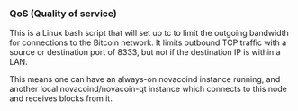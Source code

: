### QoS (Quality of service) ###

This is a Linux bash script that will set up tc to limit the outgoing bandwidth for connections to the Bitcoin network. It limits outbound TCP traffic with a source or destination port of 8333, but not if the destination IP is within a LAN.

This means one can have an always-on novacoind instance running, and another local novacoind/novacoin-qt instance which connects to this node and receives blocks from it.
